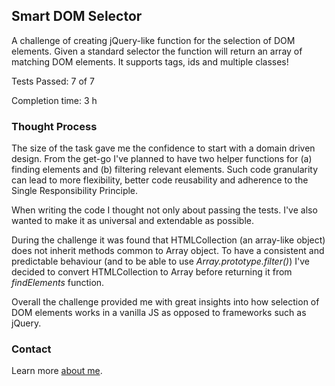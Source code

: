## Smart DOM Selector

A challenge of creating jQuery-like function for the selection of DOM elements. Given a standard selector the function will return an array of matching DOM elements. It supports tags, ids and multiple classes!

Tests Passed: 7 of 7

Completion time: 3 h

### Thought Process

The size of the task gave me the confidence to start with a domain driven design. From the get-go I've planned to have two helper functions for (a) finding elements and (b) filtering relevant elements. Such code granularity can lead to more flexibility, better code reusability and adherence to the Single Responsibility Principle.

When writing the code I thought not only about passing the tests. I've also wanted to make it as universal and extendable as possible.

During the challenge it was found that HTMLCollection (an array-like object) does not inherit methods common to Array object. To have a consistent and predictable behaviour (and to be able to use _Array.prototype.filter()_) I've decided to convert HTMLCollection to Array before returning it from _findElements_ function.

Overall the challenge provided me with great insights into how selection of DOM elements works in a vanilla JS as opposed to frameworks such as jQuery.

### Contact

Learn more [about me](https://github.com/augustinas/cv).
